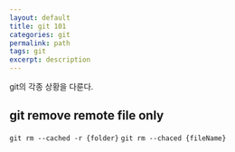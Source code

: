 ```yaml
---
layout: default
title: git 101
categories: git
permalink: path
tags: git
excerpt: description
---
```


git의 각종 상황을 다룬다.

## git remove remote file only
`git rm --cached -r {folder}`
`git rm --chaced {fileName}`


